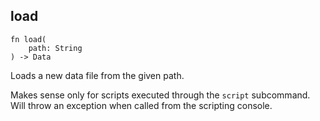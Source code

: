 ## load

```rhai
fn load(
    path: String
) -> Data
```

Loads a new data file from the given path.

Makes sense only for scripts executed through the `script` subcommand.
Will throw an exception when called from the scripting console.
